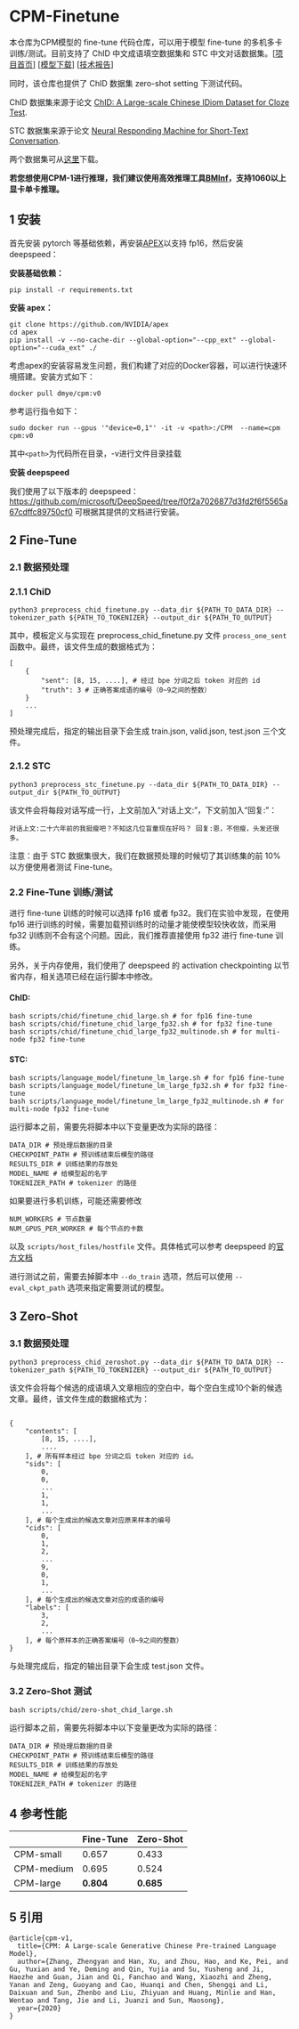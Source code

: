 # CPM-Finetune

本仓库为CPM模型的 fine-tune 代码仓库，可以用于模型 fine-tune 的多机多卡训练/测试。目前支持了 ChID 中文成语填空数据集和 STC 中文对话数据集。[[项目首页](https://cpm.baai.ac.cn)] [[模型下载](https://cpm.baai.ac.cn/download.html)] [[技术报告](https://arxiv.org/abs/2012.00413)]

同时，该仓库也提供了 ChID 数据集 zero-shot setting 下测试代码。

ChID 数据集来源于论文 [ChID: A Large-scale Chinese IDiom Dataset for Cloze Test](https://www.aclweb.org/anthology/P19-1075/). 

STC 数据集来源于论文 [Neural Responding Machine for Short-Text Conversation](https://www.aclweb.org/anthology/P15-1152/).

两个数据集可从[这里](https://drive.google.com/drive/folders/1gL01xbFBcrgP0TmgOhJ_uplkeG-BCwvM)下载。

**若您想使用CPM-1进行推理，我们建议使用高效推理工具[BMInf](https://github.com/OpenBMB/BMInf)，支持1060以上显卡单卡推理。**

## 1 安装

首先安装 pytorch 等基础依赖，再安装[APEX](https://github.com/NVIDIA/apex#quick-start)以支持 fp16，然后安装 deepspeed：

**安装基础依赖：**

```[bash]
pip install -r requirements.txt
```

**安装 apex：**

```[bash]
git clone https://github.com/NVIDIA/apex
cd apex
pip install -v --no-cache-dir --global-option="--cpp_ext" --global-option="--cuda_ext" ./
```

考虑apex的安装容易发生问题，我们构建了对应的Docker容器，可以进行快速环境搭建。安装方式如下：

```[bash]
docker pull dmye/cpm:v0
```

参考运行指令如下：

```[bash]
sudo docker run --gpus '"device=0,1"' -it -v <path>:/CPM  --name=cpm  cpm:v0
```

其中`<path>`为代码所在目录，-v进行文件目录挂载

**安装 deepspeed**

我们使用了以下版本的 deepspeed：
<https://github.com/microsoft/DeepSpeed/tree/f0f2a7026877d3fd2f6f5565a67cdffc89750cf0>
可根据其提供的文档进行安装。


## 2 Fine-Tune

### 2.1 数据预处理

### 2.1.1 ChiD
```[bash]
python3 preprocess_chid_finetune.py --data_dir ${PATH_TO_DATA_DIR} --tokenizer_path ${PATH_TO_TOKENIZER} --output_dir ${PATH_TO_OUTPUT}
```

其中，模板定义与实现在 preprocess_chid_finetune.py 文件 `process_one_sent` 函数中。最终，该文件生成的数据格式为：

```[python]
[
    {
        "sent": [8, 15, ....], # 经过 bpe 分词之后 token 对应的 id
        "truth": 3 # 正确答案成语的编号（0~9之间的整数）
    }
    ...
]
```

预处理完成后，指定的输出目录下会生成 train.json, valid.json, test.json 三个文件。

### 2.1.2 STC

```[bash]
python3 preprocess_stc_finetune.py --data_dir ${PATH_TO_DATA_DIR} --output_dir ${PATH_TO_OUTPUT}
```

该文件会将每段对话写成一行，上文前加入“对话上文:”，下文前加入“回复:”：
```
对话上文:二十六年前的我挺瘦吧？不知这几位盲童现在好吗？ 回复:恩，不但瘦，头发还很多。
```

注意：由于 STC 数据集很大，我们在数据预处理的时候切了其训练集的前 10% 以方便使用者测试 Fine-tune。

### 2.2 Fine-Tune 训练/测试

进行 fine-tune 训练的时候可以选择 fp16 或者 fp32。我们在实验中发现，在使用 fp16 进行训练的时候，需要加载预训练时的动量才能使模型较快收敛，而采用 fp32 训练则不会有这个问题。因此，我们推荐直接使用 fp32 进行 fine-tune 训练。

另外，关于内存使用，我们使用了 deepspeed 的 activation checkpointing 以节省内存，相关选项已经在运行脚本中修改。

#### ChID:

```[bash]
bash scripts/chid/finetune_chid_large.sh # for fp16 fine-tune
bash scripts/chid/finetune_chid_large_fp32.sh # for fp32 fine-tune
bash scripts/chid/finetune_chid_large_fp32_multinode.sh # for multi-node fp32 fine-tune
```

#### STC:
```[bash]
bash scripts/language_model/finetune_lm_large.sh # for fp16 fine-tune
bash scripts/language_model/finetune_lm_large_fp32.sh # for fp32 fine-tune
bash scripts/language_model/finetune_lm_large_fp32_multinode.sh # for multi-node fp32 fine-tune
```

运行脚本之前，需要先将脚本中以下变量更改为实际的路径：

```[bash]
DATA_DIR # 预处理后数据的目录
CHECKPOINT_PATH # 预训练结束后模型的路径
RESULTS_DIR # 训练结果的存放处
MODEL_NAME # 给模型起的名字
TOKENIZER_PATH # tokenizer 的路径
```

如果要进行多机训练，可能还需要修改
```[bash]
NUM_WORKERS # 节点数量
NUM_GPUS_PER_WORKER # 每个节点的卡数
```
以及 `scripts/host_files/hostfile` 文件。具体格式可以参考 deepspeed 的[官方文档](https://www.deepspeed.ai/getting-started/)

进行测试之前，需要去掉脚本中 `--do_train` 选项，然后可以使用 `--eval_ckpt_path` 选项来指定需要测试的模型。


## 3 Zero-Shot

### 3.1 数据预处理

```[bash]
python3 preprocess_chid_zeroshot.py --data_dir ${PATH_TO_DATA_DIR} --tokenizer_path ${PATH_TO_TOKENIZER} --output_dir ${PATH_TO_OUTPUT}
```

该文件会将每个候选的成语填入文章相应的空白中，每个空白生成10个新的候选文章。最终，该文件生成的数据格式为：

```[python]

{
    "contents": [
        [8, 15, ....],
        ....
    ], # 所有样本经过 bpe 分词之后 token 对应的 id。
    "sids": [
        0,
        0,
        ...
        1,
        1,
        ...
    ], # 每个生成出的候选文章对应原来样本的编号
    "cids": [
        0,
        1,
        2,
        ...
        9,
        0,
        1,
        ...
    ], # 每个生成出的候选文章对应的成语的编号
    "labels": [
        3,
        2,
        ...
    ], # 每个原样本的正确答案编号（0~9之间的整数）
}
```

与处理完成后，指定的输出目录下会生成 test.json 文件。

### 3.2 Zero-Shot 测试

```[bash]
bash scripts/chid/zero-shot_chid_large.sh
```

运行脚本之前，需要先将脚本中以下变量更改为实际的路径：

```[bash]
DATA_DIR # 预处理后数据的目录
CHECKPOINT_PATH # 预训练结束后模型的路径
RESULTS_DIR # 训练结果的存放处
MODEL_NAME # 给模型起的名字
TOKENIZER_PATH # tokenizer 的路径
```

## 4 参考性能

|            | Fine-Tune | Zero-Shot |
| ---------- | --------- | --------- |
| CPM-small  | 0.657     | 0.433     |
| CPM-medium | 0.695     | 0.524     |
| CPM-large  | **0.804** | **0.685** |

## 5 引用

```[latex]
@article{cpm-v1,
  title={CPM: A Large-scale Generative Chinese Pre-trained Language Model},
  author={Zhang, Zhengyan and Han, Xu, and Zhou, Hao, and Ke, Pei, and Gu, Yuxian and Ye, Deming and Qin, Yujia and Su, Yusheng and Ji, Haozhe and Guan, Jian and Qi, Fanchao and Wang, Xiaozhi and Zheng, Yanan and Zeng, Guoyang and Cao, Huanqi and Chen, Shengqi and Li, Daixuan and Sun, Zhenbo and Liu, Zhiyuan and Huang, Minlie and Han, Wentao and Tang, Jie and Li, Juanzi and Sun, Maosong},
  year={2020}
}
```
